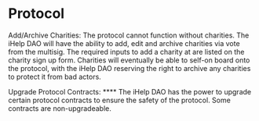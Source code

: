 # Protocol

Add/Archive Charities: The protocol cannot function without charities. The iHelp DAO will have the ability to add, edit and archive charities via vote from the multisig. The required inputs to add a charity at are listed on the charity sign up form. Charities will eventually be able to self-on board onto the protocol, with the iHelp DAO reserving the right to archive any charities to protect it from bad actors.‌

Upgrade Protocol Contracts: **** The iHelp DAO has the power to upgrade certain protocol contracts to ensure the safety of the protocol. Some contracts are non-upgradeable.
